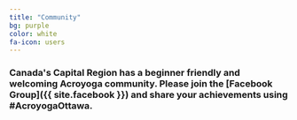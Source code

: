 ```yaml
---
title: "Community"
bg: purple
color: white
fa-icon: users
---
```


### Canada's Capital Region has a beginner friendly and welcoming Acroyoga community. Please join the [Facebook Group]({{ site.facebook }}) and share your achievements using #AcroyogaOttawa.
